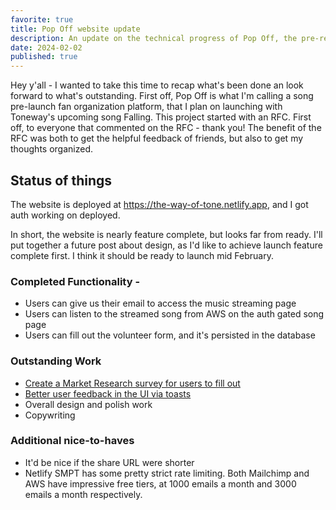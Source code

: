 ```yaml
---
favorite: true
title: Pop Off website update
description: An update on the technical progress of Pop Off, the pre-release song promotion site I'm working on for Toneway
date: 2024-02-02
published: true
---
```


Hey y'all - I wanted to take this time to recap what's been done an look forward to what's outstanding. First off, Pop Off is what I'm calling a song pre-launch fan organization platform, that I plan on launching with Toneway's upcoming song Falling. This project started with an RFC. 
First off, to everyone that commented on the RFC - thank you! The benefit of the RFC was both to get the helpful feedback of friends, but also to get my thoughts organized. 

## Status of things 

The website is deployed at https://the-way-of-tone.netlify.app, and I got auth working on deployed. 

In short, the website is nearly feature complete, but looks far from ready. I'll put together a future post about design, as I'd like to achieve launch feature complete first. I think it should be ready to launch mid February.   
### Completed Functionality - 
- Users can give us their email to access the music streaming page 
- Users can listen to the streamed song from AWS on the auth gated song page 
- Users can fill out the volunteer form, and it's persisted in the database

### Outstanding Work
- [Create a Market Research survey for users to fill out](https://github.com/nspilman/pop-off/issues/8)
- [Better user feedback in the UI via toasts](https://github.com/nspilman/pop-off/issues/23)
- Overall design and polish work
- Copywriting 

### Additional nice-to-haves
- It'd be nice if the share URL were shorter
- Netlify SMPT has some pretty strict rate limiting. Both Mailchimp and AWS have impressive free tiers, at 1000 emails a month and 3000 emails a month respectively. 

